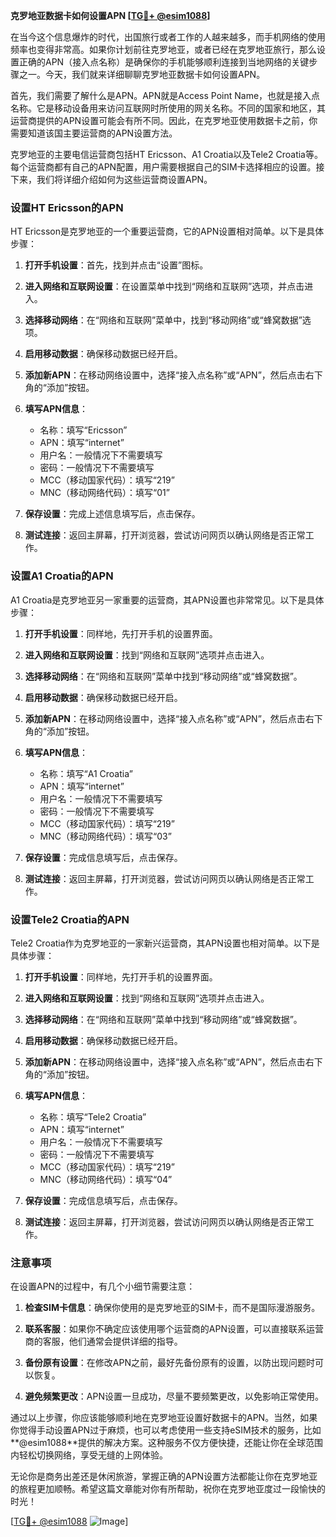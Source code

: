 **克罗地亚数据卡如何设置APN [[TG💪+ @esim1088](https://t.me/s/esim1088)]**

在当今这个信息爆炸的时代，出国旅行或者工作的人越来越多，而手机网络的使用频率也变得非常高。如果你计划前往克罗地亚，或者已经在克罗地亚旅行，那么设置正确的APN（接入点名称）是确保你的手机能够顺利连接到当地网络的关键步骤之一。今天，我们就来详细聊聊克罗地亚数据卡如何设置APN。

首先，我们需要了解什么是APN。APN就是Access Point Name，也就是接入点名称。它是移动设备用来访问互联网时所使用的网关名称。不同的国家和地区，其运营商提供的APN设置可能会有所不同。因此，在克罗地亚使用数据卡之前，你需要知道该国主要运营商的APN设置方法。

克罗地亚的主要电信运营商包括HT Ericsson、A1 Croatia以及Tele2 Croatia等。每个运营商都有自己的APN配置，用户需要根据自己的SIM卡选择相应的设置。接下来，我们将详细介绍如何为这些运营商设置APN。

### 设置HT Ericsson的APN

HT Ericsson是克罗地亚的一个重要运营商，它的APN设置相对简单。以下是具体步骤：

1. **打开手机设置**：首先，找到并点击“设置”图标。
   
2. **进入网络和互联网设置**：在设置菜单中找到“网络和互联网”选项，并点击进入。

3. **选择移动网络**：在“网络和互联网”菜单中，找到“移动网络”或“蜂窝数据”选项。

4. **启用移动数据**：确保移动数据已经开启。

5. **添加新APN**：在移动网络设置中，选择“接入点名称”或“APN”，然后点击右下角的“添加”按钮。

6. **填写APN信息**：
   - 名称：填写“Ericsson”
   - APN：填写“internet”
   - 用户名：一般情况下不需要填写
   - 密码：一般情况下不需要填写
   - MCC（移动国家代码）：填写“219”
   - MNC（移动网络代码）：填写“01”

7. **保存设置**：完成上述信息填写后，点击保存。

8. **测试连接**：返回主屏幕，打开浏览器，尝试访问网页以确认网络是否正常工作。

### 设置A1 Croatia的APN

A1 Croatia是克罗地亚另一家重要的运营商，其APN设置也非常常见。以下是具体步骤：

1. **打开手机设置**：同样地，先打开手机的设置界面。

2. **进入网络和互联网设置**：找到“网络和互联网”选项并点击进入。

3. **选择移动网络**：在“网络和互联网”菜单中找到“移动网络”或“蜂窝数据”。

4. **启用移动数据**：确保移动数据已经开启。

5. **添加新APN**：在移动网络设置中，选择“接入点名称”或“APN”，然后点击右下角的“添加”按钮。

6. **填写APN信息**：
   - 名称：填写“A1 Croatia”
   - APN：填写“internet”
   - 用户名：一般情况下不需要填写
   - 密码：一般情况下不需要填写
   - MCC（移动国家代码）：填写“219”
   - MNC（移动网络代码）：填写“03”

7. **保存设置**：完成信息填写后，点击保存。

8. **测试连接**：返回主屏幕，打开浏览器，尝试访问网页以确认网络是否正常工作。

### 设置Tele2 Croatia的APN

Tele2 Croatia作为克罗地亚的一家新兴运营商，其APN设置也相对简单。以下是具体步骤：

1. **打开手机设置**：同样地，先打开手机的设置界面。

2. **进入网络和互联网设置**：找到“网络和互联网”选项并点击进入。

3. **选择移动网络**：在“网络和互联网”菜单中找到“移动网络”或“蜂窝数据”。

4. **启用移动数据**：确保移动数据已经开启。

5. **添加新APN**：在移动网络设置中，选择“接入点名称”或“APN”，然后点击右下角的“添加”按钮。

6. **填写APN信息**：
   - 名称：填写“Tele2 Croatia”
   - APN：填写“internet”
   - 用户名：一般情况下不需要填写
   - 密码：一般情况下不需要填写
   - MCC（移动国家代码）：填写“219”
   - MNC（移动网络代码）：填写“04”

7. **保存设置**：完成信息填写后，点击保存。

8. **测试连接**：返回主屏幕，打开浏览器，尝试访问网页以确认网络是否正常工作。

### 注意事项

在设置APN的过程中，有几个小细节需要注意：

1. **检查SIM卡信息**：确保你使用的是克罗地亚的SIM卡，而不是国际漫游服务。

2. **联系客服**：如果你不确定应该使用哪个运营商的APN设置，可以直接联系运营商的客服，他们通常会提供详细的指导。

3. **备份原有设置**：在修改APN之前，最好先备份原有的设置，以防出现问题时可以恢复。

4. **避免频繁更改**：APN设置一旦成功，尽量不要频繁更改，以免影响正常使用。

通过以上步骤，你应该能够顺利地在克罗地亚设置好数据卡的APN。当然，如果你觉得手动设置APN过于麻烦，也可以考虑使用一些支持eSIM技术的服务，比如**@esim1088**提供的解决方案。这种服务不仅方便快捷，还能让你在全球范围内轻松切换网络，享受无缝的上网体验。

无论你是商务出差还是休闲旅游，掌握正确的APN设置方法都能让你在克罗地亚的旅程更加顺畅。希望这篇文章能对你有所帮助，祝你在克罗地亚度过一段愉快的时光！

[[TG💪+ @esim1088](https://t.me/s/esim1088) ![Image](https://i.postimg.cc/4NQfJmqS/Snipaste-2025-05-13-00-14-12.png)]